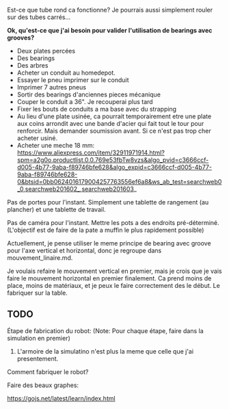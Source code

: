 Est-ce que tube rond ca fonctionne? Je pourrais aussi simplement rouler sur des tubes carrés...

**Ok, qu'est-ce que j'ai besoin pour valider l'utilisation de bearings avec grooves?**
- Deux plates percées
- Des bearings
- Des arbres
- Acheter un conduit au homedepot.
- Essayer le pneu imprimer sur le conduit
- Imprimer 7 autres pneus
- Sortir des bearings d'anciennes pieces mécanique
- Couper le conduit a 36". Je recouperai plus tard
- Fixer les bouts de conduits a ma base avec du strapping
- Au lieu d'une plate usinée, ca pourrait temporairement etre une plate aux coins arrondit avec une bande d'acier qui fait tout le tour pour renforcir. Mais demander soumission avant. Si ce n'est pas trop cher acheter usiné.
- Acheter une meche 18 mm: https://www.aliexpress.com/item/32911971914.html?spm=a2g0o.productlist.0.0.769e53fbTw8vzs&algo_pvid=c3666ccf-d005-4b77-9aba-f89746bfe628&algo_expid=c3666ccf-d005-4b77-9aba-f89746bfe628-0&btsid=0bb0624016179004257763556ef6a8&ws_ab_test=searchweb0_0,searchweb201602_,searchweb201603_

Pas de portes pour l'instant. Simplement une tablette de rangement (au plancher) et une tablette de travail.

Pas de caméra pour l'instant. Mettre les pots a des endroits pré-déterminé. (L'objectif est de faire de la pate a muffin le plus rapidement possible)

Actuellement, je pense utiliser le meme principe de bearing avec groove pour l'axe vertical et horizontal, donc je regroupe dans mouvement_linaire.md.

Je voulais refaire le mouvement vertical en premier, mais je crois que je vais faire le mouvement horizontal en premier finalement. Ca prend moins de place, moins de matériaux, et je peux le faire correctement des le début. Le fabriquer sur la table.

## TODO

Étape de fabrication du robot: (Note: Pour chaque étape, faire dans la simulation en premier)

1. L'armoire de la simulatino n'est plus la meme que celle que j'ai presentement.

Comment fabriquer le robot?



Faire des beaux graphes:

https://gojs.net/latest/learn/index.html
